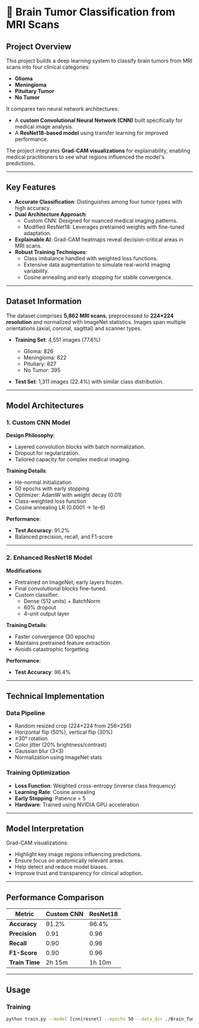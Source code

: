 # 🧠 Brain Tumor Classification from MRI Scans

## Project Overview

This project builds a deep learning system to classify brain tumors from MRI scans into four clinical categories:

- **Glioma**
- **Meningioma**
- **Pituitary Tumor**
- **No Tumor**

It compares two neural network architectures:
- A **custom Convolutional Neural Network (CNN)** built specifically for medical image analysis.
- A **ResNet18-based model** using transfer learning for improved performance.

The project integrates **Grad-CAM visualizations** for explainability, enabling medical practitioners to see what regions influenced the model's predictions.

---

## Key Features

- **Accurate Classification**: Distinguishes among four tumor types with high accuracy.
- **Dual Architecture Approach**:
  - Custom CNN: Designed for nuanced medical imaging patterns.
  - Modified ResNet18: Leverages pretrained weights with fine-tuned adaptation.
- **Explainable AI**: Grad-CAM heatmaps reveal decision-critical areas in MRI scans.
- **Robust Training Techniques**:
  - Class imbalance handled with weighted loss functions.
  - Extensive data augmentation to simulate real-world imaging variability.
  - Cosine annealing and early stopping for stable convergence.

---

## Dataset Information

The dataset comprises **5,862 MRI scans**, preprocessed to **224×224 resolution** and normalized with ImageNet statistics. Images span multiple orientations (axial, coronal, sagittal) and scanner types.

- **Training Set**: 4,551 images (77.6%)
  - Glioma: 826
  - Meningioma: 822
  - Pituitary: 827
  - No Tumor: 395

- **Test Set**: 1,311 images (22.4%) with similar class distribution.

---

## Model Architectures

### 1. Custom CNN Model

**Design Philosophy**:
- Layered convolution blocks with batch normalization.
- Dropout for regularization.
- Tailored capacity for complex medical imaging.

**Training Details**:
- He-normal initialization
- 50 epochs with early stopping
- Optimizer: AdamW with weight decay (0.01)
- Class-weighted loss function
- Cosine annealing LR (0.0001 → 1e-6)

**Performance**:
- **Test Accuracy**: 91.2%
- Balanced precision, recall, and F1-score

---

### 2. Enhanced ResNet18 Model

**Modifications**:
- Pretrained on ImageNet; early layers frozen.
- Final convolutional blocks fine-tuned.
- Custom classifier:
  - Dense (512 units) + BatchNorm
  - 60% dropout
  - 4-unit output layer

**Training Details**:
- Faster convergence (30 epochs)
- Maintains pretrained feature extraction
- Avoids catastrophic forgetting

**Performance**:
- **Test Accuracy**: 96.4%

---

## Technical Implementation

###  Data Pipeline

- Random resized crop (224×224 from 256×256)
- Horizontal flip (50%), vertical flip (30%)
- ±30° rotation
- Color jitter (20% brightness/contrast)
- Gaussian blur (3×3)
- Normalization using ImageNet stats

### Training Optimization

- **Loss Function**: Weighted cross-entropy (inverse class frequency)
- **Learning Rate**: Cosine annealing
- **Early Stopping**: Patience = 5
- **Hardware**: Trained using NVIDIA GPU acceleration

---

## Model Interpretation

Grad-CAM visualizations:
- Highlight key image regions influencing predictions.
- Ensure focus on anatomically relevant areas.
- Help detect and reduce model biases.
- Improve trust and transparency for clinical adoption.

---

## Performance Comparison

| Metric         | Custom CNN | ResNet18 |
|----------------|------------|----------|
| **Accuracy**   | 91.2%      | 96.4%    |
| **Precision**  | 0.91       | 0.96     |
| **Recall**     | 0.90       | 0.96     |
| **F1-Score**   | 0.90       | 0.96     |
| **Train Time** | 2h 15m     | 1h 10m   |

---

## Usage

### Training

```bash
python train.py --model [cnn|resnet] --epochs 50 --data_dir ./Brain_Tumor_Data
